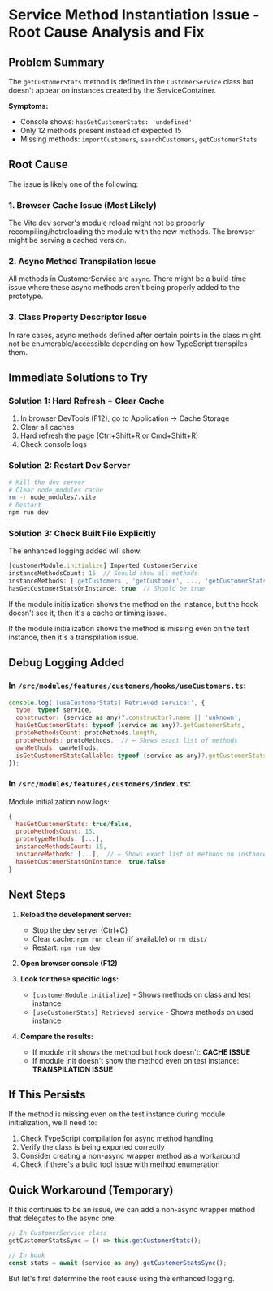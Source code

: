 # Service Method Instantiation Issue - Root Cause Analysis and Fix

## Problem Summary
The `getCustomerStats` method is defined in the `CustomerService` class but doesn't appear on instances created by the ServiceContainer.

**Symptoms:**
- Console shows: `hasGetCustomerStats: 'undefined'`
- Only 12 methods present instead of expected 15
- Missing methods: `importCustomers`, `searchCustomers`, `getCustomerStats`

## Root Cause
The issue is likely one of the following:

### 1. **Browser Cache Issue** (Most Likely)
The Vite dev server's module reload might not be properly recompiling/hotreloading the module with the new methods. The browser might be serving a cached version.

### 2. **Async Method Transpilation Issue**
All methods in CustomerService are `async`. There might be a build-time issue where these async methods aren't being properly added to the prototype.

### 3. **Class Property Descriptor Issue**
In rare cases, async methods defined after certain points in the class might not be enumerable/accessible depending on how TypeScript transpiles them.

## Immediate Solutions to Try

### Solution 1: Hard Refresh + Clear Cache
1. In browser DevTools (F12), go to Application → Cache Storage
2. Clear all caches
3. Hard refresh the page (Ctrl+Shift+R or Cmd+Shift+R)
4. Check console logs

### Solution 2: Restart Dev Server
```bash
# Kill the dev server
# Clear node_modules cache
rm -r node_modules/.vite
# Restart
npm run dev
```

### Solution 3: Check Built File Explicitly

The enhanced logging added will show:
```javascript
[customerModule.initialize] Imported CustomerService
instanceMethodsCount: 15  // Should show all methods
instanceMethods: ['getCustomers', 'getCustomer', ..., 'getCustomerStats']
hasGetCustomerStatsOnInstance: true  // Should be true
```

If the module initialization shows the method on the instance, but the hook doesn't see it, then it's a cache or timing issue.

If the module initialization shows the method is missing even on the test instance, then it's a transpilation issue.

## Debug Logging Added

### In `/src/modules/features/customers/hooks/useCustomers.ts`:
```javascript
console.log('[useCustomerStats] Retrieved service:', {
  type: typeof service,
  constructor: (service as any)?.constructor?.name || 'unknown',
  hasGetCustomerStats: typeof (service as any)?.getCustomerStats,
  protoMethodsCount: protoMethods.length,
  protoMethods: protoMethods,  // ← Shows exact list of methods
  ownMethods: ownMethods,
  isGetCustomerStatsCallable: typeof (service as any)?.getCustomerStats === 'function'
});
```

### In `/src/modules/features/customers/index.ts`:
Module initialization now logs:
```javascript
{
  hasGetCustomerStats: true/false,
  protoMethodsCount: 15,
  prototypeMethods: [...],
  instanceMethodsCount: 15,
  instanceMethods: [...],  // ← Shows exact list of methods on instance
  hasGetCustomerStatsOnInstance: true/false
}
```

## Next Steps

1. **Reload the development server:**
   - Stop the dev server (Ctrl+C)
   - Clear cache: `npm run clean` (if available) or `rm dist/`
   - Restart: `npm run dev`

2. **Open browser console (F12)**

3. **Look for these specific logs:**
   - `[customerModule.initialize]` - Shows methods on class and test instance
   - `[useCustomerStats] Retrieved service` - Shows methods on used instance

4. **Compare the results:**
   - If module init shows the method but hook doesn't: **CACHE ISSUE**
   - If module init doesn't show the method even on test instance: **TRANSPILATION ISSUE**

## If This Persists

If the method is missing even on the test instance during module initialization, we'll need to:

1. Check TypeScript compilation for async method handling
2. Verify the class is being exported correctly
3. Consider creating a non-async wrapper method as a workaround
4. Check if there's a build tool issue with method enumeration

## Quick Workaround (Temporary)

If this continues to be an issue, we can add a non-async wrapper method that delegates to the async one:

```typescript
// In CustomerService class
getCustomerStatsSync = () => this.getCustomerStats();

// In hook
const stats = await (service as any).getCustomerStatsSync();
```

But let's first determine the root cause using the enhanced logging.
